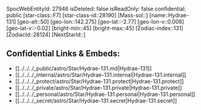 ﻿---
location: [-2.77,-142.275,50]
type: Star
tags:
- astro/Star

---
SpocWebEntityId: 27946
isDeleted: false
isReadOnly: false
confidential: public
[star-class::F7]
[star-class-id::28190]
[Mass-sol::]
[name::Hydrae-131]
[geo-alt::50]
[geo-lon::142.275]
[geo-lat::-2.77]
[geo-lon-v::0.008]
[geo-lat-v::-0.02]
[bright-min::45]
[bright-max::45]
[Zodiac-index::131]
[ZodiacId::28124]
[NextStarId::]



## Confidential Links & Embeds: 
- [[../../../_public/astro/Star/Hydrae-131.md|Hydrae-131]] 
- [[../../../_internal/astro/Star/Hydrae-131.internal|Hydrae-131.internal]] 
- [[../../../_protect/astro/Star/Hydrae-131.protect|Hydrae-131.protect]] 
- [[../../../_private/astro/Star/Hydrae-131.private|Hydrae-131.private]] 
- [[../../../_personal/astro/Star/Hydrae-131.personal|Hydrae-131.personal]] 
- [[../../../_secret/astro/Star/Hydrae-131.secret|Hydrae-131.secret]]

